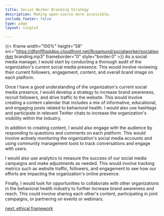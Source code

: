 ```yaml
---
title: Social Worker Branding Strategy
description: Making open-source more accessible.
include_footer: false
type: page
layout: single2 

---
```


{{< iframe width="100%" height="58" src="https://dfgnflfqxk4ps.cloudfront.net/Rosamund/socialworker/socialworker branding.mp3" frameborder="0" style="border:0" >}}
As a social media manager, I would start by conducting a thorough audit of the organization's current social media presence. This would involve reviewing their current followers, engagement, content, and overall brand image on each platform.

Once I have a good understanding of the organization's current social media presence, I would develop a strategy to increase brand awareness, recruit followers, and drive traffic to the website. This would involve creating a content calendar that includes a mix of informative, educational, and engaging posts related to behavioral health. I would also use hashtags and participate in relevant Twitter chats to increase the organization's visibility within the industry.

In addition to creating content, I would also engage with the audience by responding to questions and comments on each platform. This would involve actively monitoring the organization's social media accounts and using community management tools to track conversations and engage with users.

I would also use analytics to measure the success of our social media campaigns and make adjustments as needed. This would involve tracking metrics such as website traffic, followers, and engagement to see how our efforts are impacting the organization's online presence.

Finally, I would look for opportunities to collaborate with other organizations in the behavioral health industry to further increase brand awareness and reach. This could involve sharing each other's content, participating in joint campaigns, or partnering on events or webinars.


<a href="https://workdojos.com/socialworker/ethics">next: ethical framework</a>
